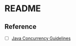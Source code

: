 # README

## Reference
- [ ] [Java Concurrency Guidelines](https://resources.sei.cmu.edu/asset_files/TechnicalReport/2010_005_001_15239.pdf)

